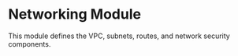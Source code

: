 # Networking Module

This module defines the VPC, subnets, routes, and network security components.
